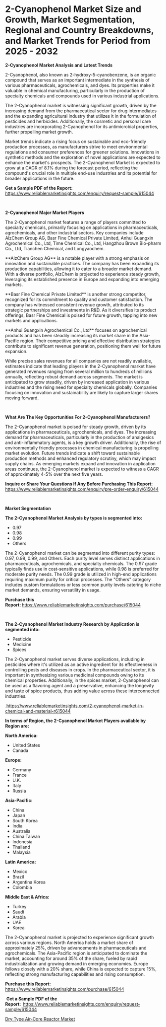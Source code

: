 <p><h1>2-Cyanophenol Market Size and Growth, Market Segmentation, Regional and Country Breakdowns, and Market Trends for Period from 2025 -  2032</h1></p><p><strong>2-Cyanophenol Market Analysis and Latest Trends</strong></p>
<p><p>2-Cyanophenol, also known as 2-hydroxy-5-cyanobenzene, is an organic compound that serves as an important intermediate in the synthesis of various pharmaceuticals, agrochemicals, and dyes. Its properties make it valuable in chemical manufacturing, particularly in the production of specialty chemicals and compounds used in various industrial applications.</p><p>The 2-Cyanophenol market is witnessing significant growth, driven by the increasing demand from the pharmaceutical sector for drug intermediates and the expanding agricultural industry that utilizes it in the formulation of pesticides and herbicides. Additionally, the cosmetic and personal care industries are incorporating 2-Cyanophenol for its antimicrobial properties, further propelling market growth.</p><p>Market trends indicate a rising focus on sustainable and eco-friendly production processes, as manufacturers strive to meet environmental regulations and consumer preferences for greener solutions. Innovations in synthetic methods and the exploration of novel applications are expected to enhance the market's prospects. The 2-Cyanophenol Market is expected to grow at a CAGR of 8.1% during the forecast period, reflecting the compound's crucial role in multiple end-use industries and its potential for broader applications in the future.</p></p>
<p><strong>Get a Sample PDF of the Report:&nbsp;</strong> <a href="https://www.reliablemarketinsights.com/enquiry/request-sample/615044?utm_campaign=2885&utm_medium=2&utm_source=Github&utm_content=ia&utm_term=24032025&utm_id=2-cyanophenol">https://www.reliablemarketinsights.com/enquiry/request-sample/615044</a></p>
<p>&nbsp;</p>
<p><strong>2-Cyanophenol Major Market Players</strong></p>
<p><p>The 2-Cyanophenol market features a range of players committed to specialty chemicals, primarily focusing on applications in pharmaceuticals, agrochemicals, and other industrial sectors. Key companies include AlzChem Group AG, Basr Fine Chemical Private Limited, Anhui Guangxin Agrochemical Co., Ltd, Time Chemical Co., Ltd, Hangzhou Brown Bio-pharm Co., Ltd, Tianchen Chemical, and Longyaochem.</p><p>**AlzChem Group AG** is a notable player with a strong emphasis on innovation and sustainable practices. The company has been expanding its production capabilities, allowing it to cater to a broader market demand. With a diverse portfolio, AlzChem is projected to experience steady growth, leveraging its established presence in Europe and expanding into emerging markets.</p><p>**Basr Fine Chemical Private Limited** is another strong competitor, recognized for its commitment to quality and customer satisfaction. The company has witnessed consistent revenue growth, attributed to its strategic partnerships and investments in R&D. As it diversifies its product offerings, Basr Fine Chemical is poised for future growth, tapping into new markets and applications.</p><p>**Anhui Guangxin Agrochemical Co., Ltd** focuses on agrochemical products and has been steadily increasing its market share in the Asia-Pacific region. Their competitive pricing and effective distribution strategies contribute to significant revenue generation, positioning them well for future expansion.</p><p>While precise sales revenues for all companies are not readily available, estimates indicate that leading players in the 2-Cyanophenol market have generated revenues ranging from several million to hundreds of millions annually, reflecting robust demand across segments. The market is anticipated to grow steadily, driven by increased application in various industries and the rising need for specialty chemicals globally. Companies focusing on innovation and sustainability are likely to capture larger shares moving forward.</p></p>
<p>&nbsp;</p>
<p><strong>What Are The Key Opportunities For 2-Cyanophenol Manufacturers?</strong></p>
<p><p>The 2-Cyanophenol market is poised for steady growth, driven by its applications in pharmaceuticals, agrochemicals, and dyes. The increasing demand for pharmaceuticals, particularly in the production of analgesics and anti-inflammatory agents, is a key growth driver. Additionally, the rise of environmentally friendly processes in chemical manufacturing is propelling market evolution. Future trends indicate a shift toward sustainable production methods and enhanced regulatory scrutiny, which may impact supply chains. As emerging markets expand and innovation in application areas continues, the 2-Cyanophenol market is expected to witness a CAGR of approximately 4-5% over the next five years.</p></p>
<p><strong>Inquire or Share Your Questions If Any Before Purchasing This Report:</strong> <a href="https://www.reliablemarketinsights.com/enquiry/pre-order-enquiry/615044?utm_campaign=2885&utm_medium=2&utm_source=Github&utm_content=ia&utm_term=24032025&utm_id=2-cyanophenol">https://www.reliablemarketinsights.com/enquiry/pre-order-enquiry/615044</a></p>
<p>&nbsp;</p>
<p><strong>Market Segmentation</strong></p>
<p><strong>The 2-Cyanophenol Market Analysis by types is segmented into:</strong></p>
<p><ul><li>0.97</li><li>0.98</li><li>0.99</li><li>Others</li></ul></p>
<p><p>The 2-Cyanophenol market can be segmented into different purity types: 0.97, 0.98, 0.99, and Others. Each purity level serves distinct applications in pharmaceuticals, agrochemicals, and specialty chemicals. The 0.97 grade typically finds use in cost-sensitive applications, while 0.98 is preferred for moderate purity needs. The 0.99 grade is utilized in high-end applications requiring maximum purity for critical processes. The "Others" category includes custom formulations or less common purity levels catering to niche market demands, ensuring versatility in usage.</p></p>
<p><strong>Purchase this Report:&nbsp;</strong><a href="https://www.reliablemarketinsights.com/purchase/615044?utm_campaign=2885&utm_medium=2&utm_source=Github&utm_content=ia&utm_term=24032025&utm_id=2-cyanophenol">https://www.reliablemarketinsights.com/purchase/615044</a></p>
<p>&nbsp;</p>
<p><strong>The 2-Cyanophenol Market Industry Research by Application is segmented into:</strong></p>
<p><ul><li>Pesticide</li><li>Medicine</li><li>Spices</li></ul></p>
<p><p>The 2-Cyanophenol market serves diverse applications, including in pesticides where it's utilized as an active ingredient for its effectiveness in controlling pests and diseases in crops. In the pharmaceutical sector, it is important in synthesizing various medicinal compounds owing to its chemical properties. Additionally, in the spices market, 2-Cyanophenol can be used as a flavoring agent and a preservative, enhancing the longevity and taste of spice products, thus adding value across these interconnected industries.</p></p>
<p><a href="https://www.reliablemarketinsights.com/2-cyanophenol-market-in-chemical-and-material-r615044?utm_campaign=2885&utm_medium=2&utm_source=Github&utm_content=ia&utm_term=24032025&utm_id=2-cyanophenol">&nbsp;https://www.reliablemarketinsights.com/2-cyanophenol-market-in-chemical-and-material-r615044</a></p>
<p><strong>In terms of Region, the 2-Cyanophenol Market Players available by Region are:</strong></p>
<p>
    <p> <strong> North America: </strong>
        <ul>
            <li>United States</li>
            <li>Canada</li>
        </ul>
        </p> 
    <p> <strong> Europe: </strong>
        <ul>
            <li>Germany</li>
            <li>France</li>
            <li>U.K.</li>
            <li>Italy</li>
            <li>Russia</li>
        </ul>
        </p> 
    <p> <strong> Asia-Pacific: </strong>
        <ul>
            <li>China</li>
            <li>Japan</li>
            <li>South Korea</li>
            <li>India</li>
            <li>Australia</li>
            <li>China Taiwan</li>
            <li>Indonesia</li>
            <li>Thailand</li>
            <li>Malaysia</li>
        </ul>
        </p> 
    <p> <strong> Latin America: </strong>
        <ul>
            <li>Mexico</li>
            <li>Brazil</li>
            <li>Argentina Korea</li>
            <li>Colombia</li>
        </ul>
        </p> 
    <p> <strong> Middle East & Africa: </strong>
        <ul>
            <li>Turkey</li>
            <li>Saudi</li>
            <li>Arabia</li>
            <li>UAE</li>
            <li>Korea</li>
        </ul>
    </p>
    </p>
<p><p>The 2-Cyanophenol market is projected to experience significant growth across various regions. North America holds a market share of approximately 25%, driven by advancements in pharmaceuticals and agrochemicals. The Asia-Pacific region is anticipated to dominate the market, accounting for around 35% of the share, fueled by rapid industrialization and growing demand in emerging economies. Europe follows closely with a 20% share, while China is expected to capture 15%, reflecting strong manufacturing capabilities and rising consumption.</p></p>
<p><strong>Purchase this Report: </strong><a href="https://www.reliablemarketinsights.com/purchase/615044?utm_campaign=2885&utm_medium=2&utm_source=Github&utm_content=ia&utm_term=24032025&utm_id=2-cyanophenol">https://www.reliablemarketinsights.com/purchase/615044</a></p>
<p>&nbsp;<strong>Get a Sample PDF of the Report:&nbsp;&nbsp;</strong><a href="https://www.reliablemarketinsights.com/enquiry/request-sample/615044?utm_campaign=2885&utm_medium=2&utm_source=Github&utm_content=ia&utm_term=24032025&utm_id=2-cyanophenol">https://www.reliablemarketinsights.com/enquiry/request-sample/615044</a></p>
<p><strong></strong></p>
<p><p><a href="https://github.com/ajayanhaizan/Market-Research-Report-List-1/blob/main/dry-type-air-core-reactor-market.md?utm_campaign=2885&utm_medium=2&utm_source=Github&utm_content=ia&utm_term=24032025&utm_id=2-cyanophenol">Dry Type Air-Core Reactor Market</a></p></p>